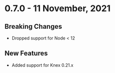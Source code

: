 # 0.7.0 - 11 November, 2021

## Breaking Changes
- Dropped support for Node < 12

## New Features
- Added support for Knex 0.21.x
